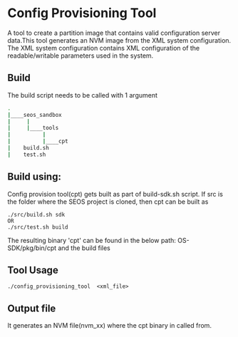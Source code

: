 # Config Provisioning Tool
A tool to create a partition image that contains valid configuration server
data.This tool generates an NVM image from the XML system configuration. The XML system 
configuration contains XML configuration of the readable/writable parameters used in 
the system.

## Build

The build script needs to be called with 1 argument 

```bash
.
|____seos_sandbox
|     |
|     |____tools
|          |
|          |____cpt
|    build.sh
|    test.sh
```
## Build using: 
Config provision tool(cpt) gets built as part of build-sdk.sh script. If src is the folder
where the SEOS project is cloned, then cpt can be built as
 ```
 ./src/build.sh sdk 
 OR
 ./src/test.sh build
 ```
The resulting binary 'cpt' can be found in the below path:
OS-SDK/pkg/bin/cpt
and the build files


## Tool Usage
```
./config_provisioning_tool  <xml_file>
```
## Output file
It generates an NVM file(nvm_xx) where the cpt binary in called from.
